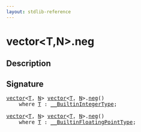 ```yaml
---
layout: stdlib-reference
---
```


# vector\<T,N\>\.neg

## Description





## Signature 

<pre>
<a href="index.md" class="code_type">vector</a>&lt;<a href="index.md#typeparam-T" class="code_type">T</a>, <a href="index.md#decl-N" class="code_var">N</a>&gt; <a href="index.md" class="code_type">vector</a>&lt;<a href="index.md#typeparam-T" class="code_type">T</a>, <a href="index.md#decl-N" class="code_var">N</a>&gt;.<a href="neg.md">neg</a>()
    <span class='code_keyword'>where</span> <a href="index.md#typeparam-T" class="code_type">T</a> : <a href="../../interfaces/0_builtinintegertype-029g/index.md" class="code_type">__BuiltinIntegerType</a>;

<a href="index.md" class="code_type">vector</a>&lt;<a href="index.md#typeparam-T" class="code_type">T</a>, <a href="index.md#decl-N" class="code_var">N</a>&gt; <a href="index.md" class="code_type">vector</a>&lt;<a href="index.md#typeparam-T" class="code_type">T</a>, <a href="index.md#decl-N" class="code_var">N</a>&gt;.<a href="neg.md">neg</a>()
    <span class='code_keyword'>where</span> <a href="index.md#typeparam-T" class="code_type">T</a> : <a href="../../interfaces/0_builtinfloatingpointtype-029hm/index.md" class="code_type">__BuiltinFloatingPointType</a>;

</pre>


<script>
// Fix .md links to .html when on ReadTheDocs
if (window.location.hostname.includes('readthedocs') || 
    window.location.hostname.includes('rtfd.io')) {
  document.addEventListener('DOMContentLoaded', function() {
    const links = document.querySelectorAll('a');
    links.forEach(link => {
      const href = link.getAttribute('href');
      if (href && href.includes('.md')) {
        // This regex will handle .md links with or without fragment identifiers or query parameters
        link.href = link.href.replace(/(.+)\.md(#[^?]*)?(\?.*)?$/, '$1.html$2$3');
      }
    });
  });
}
</script>
